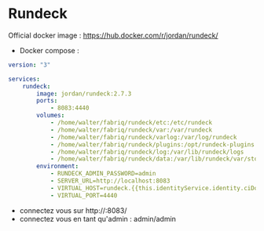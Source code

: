 Rundeck
============

Official docker image : https://hub.docker.com/r/jordan/rundeck/


* Docker compose :

```yml
version: "3"

services:
    rundeck:
        image: jordan/rundeck:2.7.3
        ports:
            - 8083:4440
        volumes:
            - /home/walter/fabriq/rundeck/etc:/etc/rundeck
            - /home/walter/fabriq/rundeck/var:/var/rundeck
            - /home/walter/fabriq/rundeck/varlog:/var/log/rundeck
            - /home/walter/fabriq/rundeck/plugins:/opt/rundeck-plugins
            - /home/walter/fabriq/rundeck/log:/var/lib/rundeck/logs
            - /home/walter/fabriq/rundeck/data:/var/lib/rundeck/var/storage
        environment:
            - RUNDECK_ADMIN_PASSWORD=admin
            - SERVER_URL=http://localhost:8083
            - VIRTUAL_HOST=rundeck.{{this.identityService.identity.ciDomain}}
            - VIRTUAL_PORT=4440  
```

* connectez vous sur 
http://<IP>:8083/
* connectez vous en tant qu'admin : admin/admin